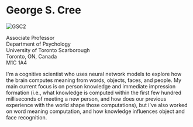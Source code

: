 # George S. Cree
![GSC2](https://user-images.githubusercontent.com/38476258/147832969-745baab3-607c-4f3f-af1b-4d0f06b7e35d.jpeg)

Associate Professor  
Department of Psychology  
University of Toronto Scarborough  
Toronto, ON, Canada  
M1C 1A4  

I'm a cognitive scientist who uses neural network models to explore how the brain computes meaning from words, objects, faces, and people. My main current focus is on person knowledge and immediate impression formation (i.e., what knowledge is computed within the first few hundred milliseconds of meeting a new person, and how does our previous experience with the world shape those computations), but i've also worked on word meaning computation, and how knowledge influences object and face recognition.  
 

